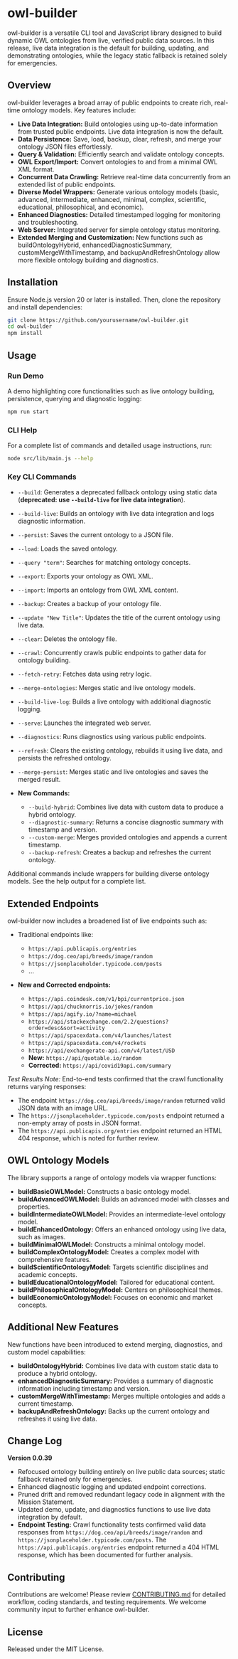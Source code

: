 # owl-builder

owl-builder is a versatile CLI tool and JavaScript library designed to build dynamic OWL ontologies from live, verified public data sources. In this release, live data integration is the default for building, updating, and demonstrating ontologies, while the legacy static fallback is retained solely for emergencies.

## Overview

owl-builder leverages a broad array of public endpoints to create rich, real-time ontology models. Key features include:

- **Live Data Integration:** Build ontologies using up-to-date information from trusted public endpoints. Live data integration is now the default.
- **Data Persistence:** Save, load, backup, clear, refresh, and merge your ontology JSON files effortlessly.
- **Query & Validation:** Efficiently search and validate ontology concepts.
- **OWL Export/Import:** Convert ontologies to and from a minimal OWL XML format.
- **Concurrent Data Crawling:** Retrieve real-time data concurrently from an extended list of public endpoints.
- **Diverse Model Wrappers:** Generate various ontology models (basic, advanced, intermediate, enhanced, minimal, complex, scientific, educational, philosophical, and economic).
- **Enhanced Diagnostics:** Detailed timestamped logging for monitoring and troubleshooting.
- **Web Server:** Integrated server for simple ontology status monitoring.
- **Extended Merging and Customization:** New functions such as buildOntologyHybrid, enhancedDiagnosticSummary, customMergeWithTimestamp, and backupAndRefreshOntology allow more flexible ontology building and diagnostics.

## Installation

Ensure Node.js version 20 or later is installed. Then, clone the repository and install dependencies:

```bash
git clone https://github.com/yourusername/owl-builder.git
cd owl-builder
npm install
```

## Usage

### Run Demo

A demo highlighting core functionalities such as live ontology building, persistence, querying and diagnostic logging:

```bash
npm run start
```

### CLI Help

For a complete list of commands and detailed usage instructions, run:

```bash
node src/lib/main.js --help
```

### Key CLI Commands

- `--build`: Generates a deprecated fallback ontology using static data (**deprecated: use `--build-live` for live data integration**).
- `--build-live`: Builds an ontology with live data integration and logs diagnostic information.
- `--persist`: Saves the current ontology to a JSON file.
- `--load`: Loads the saved ontology.
- `--query "term"`: Searches for matching ontology concepts.
- `--export`: Exports your ontology as OWL XML.
- `--import`: Imports an ontology from OWL XML content.
- `--backup`: Creates a backup of your ontology file.
- `--update "New Title"`: Updates the title of the current ontology using live data.
- `--clear`: Deletes the ontology file.
- `--crawl`: Concurrently crawls public endpoints to gather data for ontology building.
- `--fetch-retry`: Fetches data using retry logic.
- `--merge-ontologies`: Merges static and live ontology models.
- `--build-live-log`: Builds a live ontology with additional diagnostic logging.
- `--serve`: Launches the integrated web server.
- `--diagnostics`: Runs diagnostics using various public endpoints.
- `--refresh`: Clears the existing ontology, rebuilds it using live data, and persists the refreshed ontology.
- `--merge-persist`: Merges static and live ontologies and saves the merged result.

- **New Commands:**
  - `--build-hybrid`: Combines live data with custom data to produce a hybrid ontology.
  - `--diagnostic-summary`: Returns a concise diagnostic summary with timestamp and version.
  - `--custom-merge`: Merges provided ontologies and appends a current timestamp.
  - `--backup-refresh`: Creates a backup and refreshes the current ontology.

Additional commands include wrappers for building diverse ontology models. See the help output for a complete list.

## Extended Endpoints

owl-builder now includes a broadened list of live endpoints such as:

- Traditional endpoints like:
  - `https://api.publicapis.org/entries`
  - `https://dog.ceo/api/breeds/image/random`
  - `https://jsonplaceholder.typicode.com/posts`
  - ...

- **New and Corrected endpoints:**
  - `https://api.coindesk.com/v1/bpi/currentprice.json`
  - `https://api/chucknorris.io/jokes/random`
  - `https://api/agify.io/?name=michael`
  - `https://api/stackexchange.com/2.2/questions?order=desc&sort=activity`
  - `https://api/spacexdata.com/v4/launches/latest`
  - `https://api/spacexdata.com/v4/rockets`
  - `https://api/exchangerate-api.com/v4/latest/USD`
  - **New:** `https://api/quotable.io/random`
  - **Corrected:** `https://api/covid19api.com/summary`

*Test Results Note:* End-to-end tests confirmed that the crawl functionality returns varying responses:
- The endpoint `https://dog.ceo/api/breeds/image/random` returned valid JSON data with an image URL.
- The `https://jsonplaceholder.typicode.com/posts` endpoint returned a non-empty array of posts in JSON format.
- The `https://api.publicapis.org/entries` endpoint returned an HTML 404 response, which is noted for further review.

## OWL Ontology Models

The library supports a range of ontology models via wrapper functions:

- **buildBasicOWLModel:** Constructs a basic ontology model.
- **buildAdvancedOWLModel:** Builds an advanced model with classes and properties.
- **buildIntermediateOWLModel:** Provides an intermediate-level ontology model.
- **buildEnhancedOntology:** Offers an enhanced ontology using live data, such as images.
- **buildMinimalOWLModel:** Constructs a minimal ontology model.
- **buildComplexOntologyModel:** Creates a complex model with comprehensive features.
- **buildScientificOntologyModel:** Targets scientific disciplines and academic concepts.
- **buildEducationalOntologyModel:** Tailored for educational content.
- **buildPhilosophicalOntologyModel:** Centers on philosophical themes.
- **buildEconomicOntologyModel:** Focuses on economic and market concepts.

## Additional New Features

New functions have been introduced to extend merging, diagnostics, and custom model capabilities:

- **buildOntologyHybrid:** Combines live data with custom static data to produce a hybrid ontology.
- **enhancedDiagnosticSummary:** Provides a summary of diagnostic information including timestamp and version.
- **customMergeWithTimestamp:** Merges multiple ontologies and adds a current timestamp.
- **backupAndRefreshOntology:** Backs up the current ontology and refreshes it using live data.

## Change Log

**Version 0.0.39**

- Refocused ontology building entirely on live public data sources; static fallback retained only for emergencies.
- Enhanced diagnostic logging and updated endpoint corrections.
- Pruned drift and removed redundant legacy code in alignment with the Mission Statement.
- Updated demo, update, and diagnostics functions to use live data integration by default.
- **Endpoint Testing:** Crawl functionality tests confirmed valid data responses from `https://dog.ceo/api/breeds/image/random` and `https://jsonplaceholder.typicode.com/posts`. The `https://api.publicapis.org/entries` endpoint returned a 404 HTML response, which has been documented for further analysis.

## Contributing

Contributions are welcome! Please review [CONTRIBUTING.md](CONTRIBUTING.md) for detailed workflow, coding standards, and testing requirements. We welcome community input to further enhance owl-builder.

## License

Released under the MIT License.

